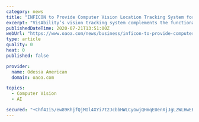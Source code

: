 ```yaml
---
category: news
title: "INFICON to Provide Computer Vision Location Tracking System for the Semiconductor Industry with NextMove VTS"
excerpt: "VisAbility’s vision tracking system complements the functionality provided by INFICON’s operations management software, including NextMove VTS™ and Factory Scheduler™, to bring accurate and automatic real time WIP location tracking to electronics ..."
publishedDateTime: 2020-07-21T13:51:00Z
webUrl: "https://www.oaoa.com/news/business/inficon-to-provide-computer-vision-location-tracking-system-for-the-semiconductor-industry-with-nextmove-vts/article_645f56ea-1ec1-5e23-85b3-1a9b2518e0c5.html"
type: article
quality: 0
heat: 0
published: false

provider:
  name: Odessa American
  domain: oaoa.com

topics:
  - Computer Vision
  - AI

secured: "+Chf4Ii5/ew89KhjfQjMIl4XYi7t2JcbbHWLCyGwjQHmqEUenXjJgLZWLHwEBJ5NaZvRrBpLu1IRKIQO5PFVQaiYI5DeRVJyew0LNBNqHLgNu5hmjGW8V3Dhn3kS4/03DWfUeExd9JsYOtEs6JJAve8ie0dcAjN7EEhG68HRqEcwGjZlmjsGNWbU9pczROi/4h3F4OgZnosN3JPjWD2x/ERs6vnUw96cZlKsMwScJleMahd8Dx4DCoitn6O/z9Jtotir0RL6vyDh65w9M81ab4g/5lgi7DG6/dhclvsvfeJH5/IaGpt+HBdMt648mPU2nXoHpPRUNPKkLwJOkt3f8Q==;aBTp8pEaxur9ij5YfNRF7A=="
---
```


